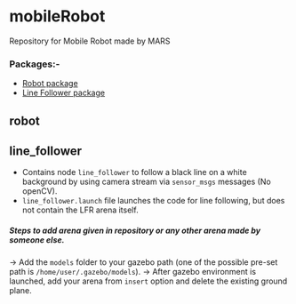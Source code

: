 # mobileRobot
Repository for Mobile Robot made by MARS

### Packages:-
* [Robot package](#robot)
* [Line Follower package](#line_follower)

## robot

## line_follower
* Contains node `line_follower` to follow a black line on a white background by using camera stream via `sensor_msgs` messages (No openCV).
* `line_follower.launch` file launches the code for line following, but does not contain the LFR arena itself.
##### Steps to add arena given in repository or any other arena made by someone else.
-> Add the `models` folder to your gazebo path (one of the possible pre-set path is `/home/user/.gazebo/models`).
-> After gazebo environment is launched, add your arena from `insert` option and delete the existing ground plane.
